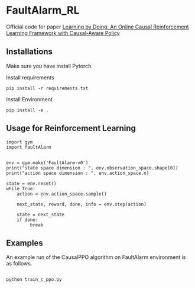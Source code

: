 # FaultAlarm_RL
Official code for paper [Learning by Doing: An Online Causal Reinforcement Learning Framework with Causal-Aware Policy](https://arxiv.org/abs/2402.04869)

## Installations

Make sure you have install Pytorch.

Install requirements

```commandline
pip install -r requirements.txt
```

Install Environment

```commandline
pip install -e .
```


## Usage for Reinforcement Learning

```
import gym
import faultAlarm


env = gym.make('FaultAlarm-v0')
print("state space dimension : ", env.observation_space.shape[0])
print("action space dimension : ", env.action_space.n)

state = env.reset()
while True:
    action = env.action_space.sample()
    
    next_state, reward, done, info = env.step(action)
    
    state = next_state
    if done:
         break
```
## Examples 
An example run of the CausalPPO algorithm on FaultAlarm environment is as follows.

```python

python train_c_ppo.py
```


